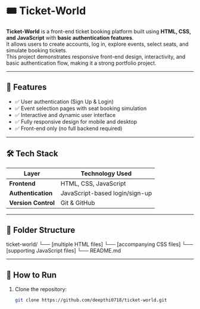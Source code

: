 # 🎟️ Ticket-World

**Ticket-World** is a front-end ticket booking platform built using **HTML, CSS, and JavaScript** with **basic authentication features**.  
It allows users to create accounts, log in, explore events, select seats, and simulate booking tickets.  
This project demonstrates responsive front-end design, interactivity, and basic authentication flow, making it a strong portfolio project.

---

## 🚀 Features

- ✅ User authentication (Sign Up & Login)  
- ✅ Event selection pages with seat booking simulation  
- ✅ Interactive and dynamic user interface  
- ✅ Fully responsive design for mobile and desktop  
- ✅ Front-end only (no full backend required)  

---

## 🛠️ Tech Stack

| Layer             | Technology Used         |
|------------------|-----------------------|
| **Frontend**     | HTML, CSS, JavaScript |
| **Authentication** | JavaScript-based login/sign-up |
| **Version Control** | Git & GitHub |

---

## 📂 Folder Structure
ticket-world/
└── [multiple HTML files]
└── [accompanying CSS files]
└── [supporting JavaScript files]
└── README.md

---

## 🔧 How to Run

1. Clone the repository:
   ```bash
   git clone https://github.com/deepthi0718/ticket-world.git

